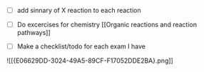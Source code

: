 - [ ] add sinnary of X reaction to each reaction


- [ ] Do excercises for chemistry [[Organic reactions and reaction pathways]]

- [ ] Make a checklist/todo for each exam I have



![[{E06629DD-3024-49A5-89CF-F17052DDE2BA}.png]]